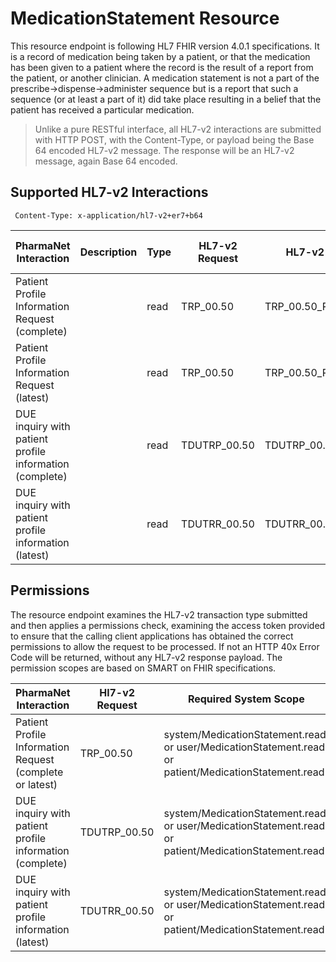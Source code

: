 # MedicationStatement Resource

This resource endpoint is following  HL7 FHIR version 4.0.1 specifications. It is a record of medication being taken by a patient, or that the medication has been given to a patient where the record is the result of a report from the patient, or another clinician. A medication statement is not a part of the prescribe->dispense->administer sequence but is a report that such a sequence (or at least a part of it) did take place resulting in a belief that the patient has received a particular medication.

> Unlike a pure RESTful interface, all HL7-v2 interactions are submitted with HTTP POST, with the Content-Type, or payload being the Base 64 encoded HL7-v2 message. The response will be an HL7-v2 message, again Base 64 encoded. 

## Supported HL7-v2 Interactions

```code
 Content-Type: x-application/hl7-v2+er7+b64
 ```

| PharmaNet Interaction | Description |  Type | HL7-v2 Request | HL7-v2 Response |  HTTP Request Action |
| ------ | ------ | ------ | ------ | ---- | ----- |
| Patient Profile Information Request (complete) | | read | TRP_00.50 | TRP_00.50_RESPONSE |  POST |
| Patient Profile Information Request (latest) | | read | TRP_00.50 | TRP_00.50_RESPONSE |  POST |
| DUE inquiry with patient profile information (complete) | | read | TDUTRP_00.50 |TDUTRP_00.50_RESPONSE | POST |
| DUE inquiry with patient profile information (latest) | | read | TDUTRR_00.50 | TDUTRR_00.50_RESPONSE | POST |

## Permissions

The resource endpoint examines the HL7-v2 transaction type submitted and then applies a permissions check, examining the access token provided to ensure that the calling client applications has obtained the correct permissions to allow the request to be processed. If not an HTTP 40x Error Code will be returned, without any HL7-v2 response payload. The permission scopes are based on SMART on FHIR specifications.

| PharmaNet Interaction |  Hl7-v2 Request | Required System Scope |
| ------ | ------ | ------ |
| Patient Profile Information Request (complete or latest) | TRP_00.50 | system/MedicationStatement.read, or user/MedicationStatement.read, or patient/MedicationStatement.read |
| DUE inquiry with patient profile information (complete) | TDUTRP_00.50 | system/MedicationStatement.read, or user/MedicationStatement.read, or patient/MedicationStatement.read |
| DUE inquiry with patient profile information (latest) | TDUTRR_00.50 | system/MedicationStatement.read, or user/MedicationStatement.read, or patient/MedicationStatement.read |
